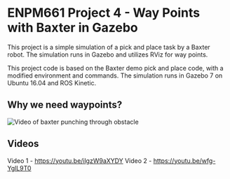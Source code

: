 # ENPM661 Project 4 - Way Points with Baxter in Gazebo

This project is a simple simulation of a pick and place task by a Baxter robot. The simulation runs in Gazebo and utilizes RViz for way points. 

This project code is based on the Baxter demo pick and place code, with a modified environment and commands. The simulation runs in Gazebo 7 on Ubuntu 16.04 and ROS Kinetic.  

## Why we need waypoints?

![Video of baxter punching through obstacle](https://github.com/BrianBock/ENPM661_Project4/blob/master/images/no_waypoints2.gif)


## Videos
Video 1 - https://youtu.be/ilgzW9aXYDY
Video 2 - https://youtu.be/wfg-YglL9T0